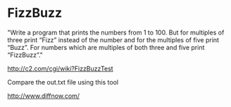 FizzBuzz
========

"Write a program that prints the numbers from 1 to 100. But for multiples of three print “Fizz” instead of the number and for the multiples of five print “Buzz”. For numbers which are multiples of both three and five print “FizzBuzz”."


<http://c2.com/cgi/wiki?FizzBuzzTest>

Compare the out.txt file using this tool

<http://www.diffnow.com/>
